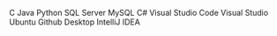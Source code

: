 C
Java
Python
SQL Server
MySQL
C#
Visual Studio Code
Visual Studio
Ubuntu
Github Desktop
IntelliJ IDEA